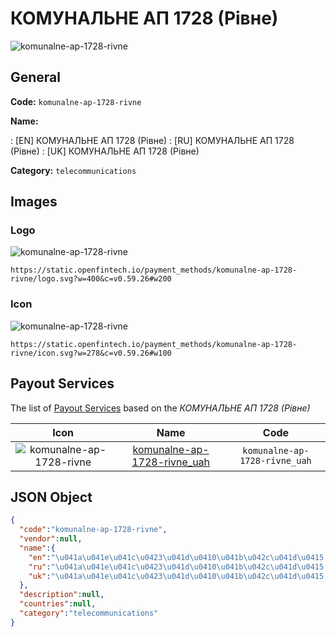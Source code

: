 
# КОМУНАЛЬНЕ АП 1728 (Рівне) 
![komunalne-ap-1728-rivne](https://static.openfintech.io/payment_methods/komunalne-ap-1728-rivne/logo.svg?w=400&c=v0.59.26#w200)  

## General 
**Code:** `komunalne-ap-1728-rivne` 
 
**Name:** 
 
:	[EN] КОМУНАЛЬНЕ АП 1728 (Рівне) 
:	[RU] КОМУНАЛЬНЕ АП 1728 (Рівне) 
:	[UK] КОМУНАЛЬНЕ АП 1728 (Рівне) 
 
**Category:** `telecommunications` 
 

## Images 

### Logo 
![komunalne-ap-1728-rivne](https://static.openfintech.io/payment_methods/komunalne-ap-1728-rivne/logo.svg?w=400&c=v0.59.26#w200)  

```
https://static.openfintech.io/payment_methods/komunalne-ap-1728-rivne/logo.svg?w=400&c=v0.59.26#w200
```  

### Icon 
![komunalne-ap-1728-rivne](https://static.openfintech.io/payment_methods/komunalne-ap-1728-rivne/icon.svg?w=278&c=v0.59.26#w100)  

```
https://static.openfintech.io/payment_methods/komunalne-ap-1728-rivne/icon.svg?w=278&c=v0.59.26#w100
```  

## Payout Services 
 
The list of [Payout Services](/payout-services/) based on the _КОМУНАЛЬНЕ АП 1728 (Рівне)_ 

|Icon|Name|Code| 
|:---:|:---:|:---:| 
|![komunalne-ap-1728-rivne](https://static.openfintech.io/payout_methods/komunalne-ap-1728-rivne/icon.svg?w=278&c=v0.59.26#w40) |[komunalne-ap-1728-rivne_uah](/payout-services/komunalne-ap-1728-rivne_uah/)|`komunalne-ap-1728-rivne_uah`| 
 

## JSON Object 

```json
{
  "code":"komunalne-ap-1728-rivne",
  "vendor":null,
  "name":{
    "en":"\u041a\u041e\u041c\u0423\u041d\u0410\u041b\u042c\u041d\u0415 \u0410\u041f 1728 (\u0420\u0456\u0432\u043d\u0435)",
    "ru":"\u041a\u041e\u041c\u0423\u041d\u0410\u041b\u042c\u041d\u0415 \u0410\u041f 1728 (\u0420\u0456\u0432\u043d\u0435)",
    "uk":"\u041a\u041e\u041c\u0423\u041d\u0410\u041b\u042c\u041d\u0415 \u0410\u041f 1728 (\u0420\u0456\u0432\u043d\u0435)"
  },
  "description":null,
  "countries":null,
  "category":"telecommunications"
}
```  
